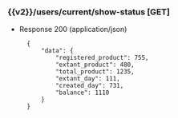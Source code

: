 ### {{v2}}/users/current/show-status [GET]


+ Response 200 (application/json)

        {
            "data": {
                "registered_product": 755,
                "extant_product": 480,
                "total_product": 1235,
                "extant_day": 111,
                "created_day": 731,
                "balance": 1110
            }
        }
